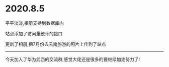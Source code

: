 # 2020.8.5

平平淡淡,相册支持到数据库内

站点添加了访问量统计的接口

更新了相册,把7月份去云南旅游的照片上传到了站点

<hr>

今天加入了华为武西的交流群,感觉大佬还是很多的要继续加油努力了!